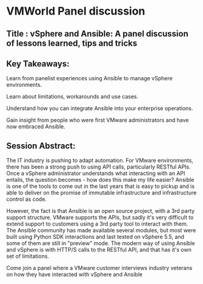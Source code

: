 # VMWorld Panel discussion

## Title : vSphere and Ansible: A panel discussion of lessons learned, tips and tricks

## Key Takeaways:

Learn from panelist experiences using Ansible to manage vSphere environments.

Learn about limitations, workarounds and use cases.

Understand how you can integrate Ansible into your enterprise operations.

Gain insight from people who were first VMware administrators and have now embraced Ansible.

## Session Abstract:

The IT industry is pushing to adapt automation. For VMware environments, there has been a strong push to using API calls, particularly RESTful APIs. Once a vSphere administrator understands what interacting with an API entails, the question becomes - how does this make my life easier? Ansible is one of the tools to come out in the last years that is easy to pickup and is able to deliver on the promise of immutable infrastructure and infrastructure control as code.

However, the fact is that Ansible is an open source project, with a 3rd party support structure. VMware supports the APIs, but sadly it's very difficult to extend support to customers using a 3rd party tool to interact with them. The Ansible community has made available several modules, but most were built using Python SDK interactions and last tested on vSphere 5.5, and some of them are still in "preview" mode. The modern way of using Ansible and vSphere is with HTTP/S calls to the RESTful API, and that has it's own set of limitations.

Come join a panel where a VMware customer interviews industry veterans on how they have interacted with vSphere and Ansible 